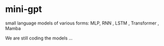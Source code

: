 # mini-gpt
small language models of various forms: MLP, RNN , LSTM , Transformer , Mamba

We are still coding the models ... 
